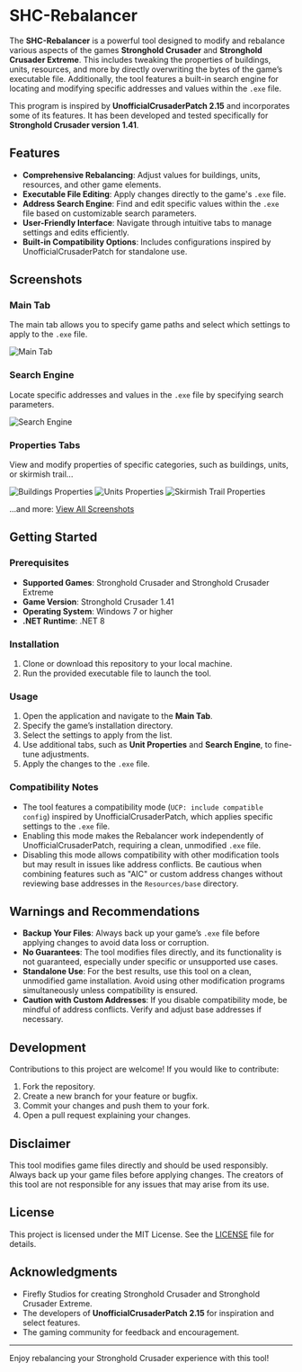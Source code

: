 # SHC-Rebalancer

The **SHC-Rebalancer** is a powerful tool designed to modify and rebalance various aspects of the games **Stronghold Crusader** and **Stronghold Crusader Extreme**.
This includes tweaking the properties of buildings, units, resources, and more by directly overwriting the bytes of the game’s executable file.
Additionally, the tool features a built-in search engine for locating and modifying specific addresses and values within the `.exe` file.

This program is inspired by **UnofficialCrusaderPatch 2.15** and incorporates some of its features.
It has been developed and tested specifically for **Stronghold Crusader version 1.41**.

## Features

- **Comprehensive Rebalancing**: Adjust values for buildings, units, resources, and other game elements.
- **Executable File Editing**: Apply changes directly to the game's `.exe` file.
- **Address Search Engine**: Find and edit specific values within the `.exe` file based on customizable search parameters.
- **User-Friendly Interface**: Navigate through intuitive tabs to manage settings and edits efficiently.
- **Built-in Compatibility Options**: Includes configurations inspired by UnofficialCrusaderPatch for standalone use.

## Screenshots

### Main Tab
The main tab allows you to specify game paths and select which settings to apply to the `.exe` file.

![Main Tab](Screenshots/screen01.webp)

### Search Engine
Locate specific addresses and values in the `.exe` file by specifying search parameters.

![Search Engine](Screenshots/screen02.webp)

### Properties Tabs
View and modify properties of specific categories, such as buildings, units, or skirmish trail...

![Buildings Properties](Screenshots/screen03.webp)
![Units Properties](Screenshots/screen04.webp)
![Skirmish Trail Properties](Screenshots/screen05.webp)

...and more: [View All Screenshots](Screenshots/)

## Getting Started

### Prerequisites
- **Supported Games**: Stronghold Crusader and Stronghold Crusader Extreme
- **Game Version**: Stronghold Crusader 1.41
- **Operating System**: Windows 7 or higher
- **.NET Runtime**: .NET 8

### Installation
1. Clone or download this repository to your local machine.
2. Run the provided executable file to launch the tool.

### Usage
1. Open the application and navigate to the **Main Tab**.
2. Specify the game’s installation directory.
3. Select the settings to apply from the list.
4. Use additional tabs, such as **Unit Properties** and **Search Engine**, to fine-tune adjustments.
5. Apply the changes to the `.exe` file.

### Compatibility Notes
- The tool features a compatibility mode (`UCP: include compatible config`) inspired by UnofficialCrusaderPatch, which applies specific settings to the `.exe` file.  
- Enabling this mode makes the Rebalancer work independently of UnofficialCrusaderPatch, requiring a clean, unmodified `.exe` file.  
- Disabling this mode allows compatibility with other modification tools but may result in issues like address conflicts. Be cautious when combining features such as "AIC" or custom address changes without reviewing base addresses in the `Resources/base` directory.

## Warnings and Recommendations
- **Backup Your Files**: Always back up your game’s `.exe` file before applying changes to avoid data loss or corruption.
- **No Guarantees**: The tool modifies files directly, and its functionality is not guaranteed, especially under specific or unsupported use cases.
- **Standalone Use**: For the best results, use this tool on a clean, unmodified game installation. Avoid using other modification programs simultaneously unless compatibility is ensured.
- **Caution with Custom Addresses**: If you disable compatibility mode, be mindful of address conflicts. Verify and adjust base addresses if necessary.

## Development
Contributions to this project are welcome! If you would like to contribute:
1. Fork the repository.
2. Create a new branch for your feature or bugfix.
3. Commit your changes and push them to your fork.
4. Open a pull request explaining your changes.

## Disclaimer
This tool modifies game files directly and should be used responsibly. Always back up your game files before applying changes. The creators of this tool are not responsible for any issues that may arise from its use.

## License
This project is licensed under the MIT License. See the [LICENSE](./LICENSE) file for details.

## Acknowledgments
- Firefly Studios for creating Stronghold Crusader and Stronghold Crusader Extreme.
- The developers of **UnofficialCrusaderPatch 2.15** for inspiration and select features.
- The gaming community for feedback and encouragement.

---
Enjoy rebalancing your Stronghold Crusader experience with this tool!
